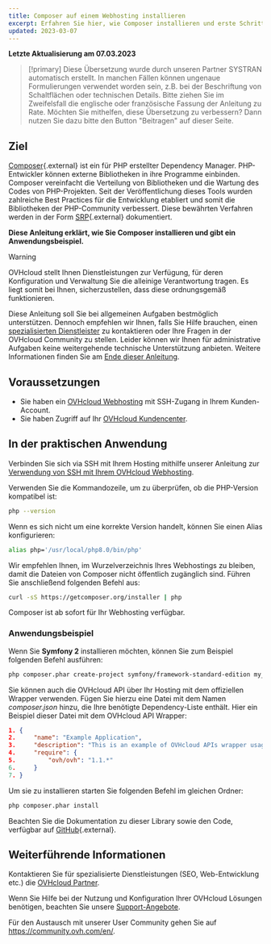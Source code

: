 ```yaml
---
title: Composer auf einem Webhosting installieren
excerpt: Erfahren Sie hier, wie Composer installieren und erste Schritte ausführen
updated: 2023-03-07
---
```


**Letzte Aktualisierung am 07.03.2023**

> [!primary]
> Diese Übersetzung wurde durch unseren Partner SYSTRAN automatisch erstellt. In manchen Fällen können ungenaue Formulierungen verwendet worden sein, z.B. bei der Beschriftung von Schaltflächen oder technischen Details. Bitte ziehen Sie im Zweifelsfall die englische oder französische Fassung der Anleitung zu Rate. Möchten Sie mithelfen, diese Übersetzung zu verbessern? Dann nutzen Sie dazu bitte den Button "Beitragen" auf dieser Seite.
>

## Ziel 

[Composer](https://getcomposer.org/){.external} ist ein für PHP erstellter Dependency Manager. PHP-Entwickler können externe Bibliotheken in ihre Programme einbinden. Composer vereinfacht die Verteilung von Bibliotheken und die Wartung des Codes von PHP-Projekten. Seit der Veröffentlichung dieses Tools wurden zahlreiche Best Practices für die Entwicklung etabliert und somit die Bibliotheken der PHP-Community verbessert. Diese bewährten Verfahren werden in der Form [SRP](http://www.php-fig.org/){.external} dokumentiert.

**Diese Anleitung erklärt, wie Sie Composer installieren und gibt ein Anwendungsbeispiel.**

> [!warning]
> OVHcloud stellt Ihnen Dienstleistungen zur Verfügung, für deren Konfiguration und Verwaltung Sie die alleinige Verantwortung tragen. Es liegt somit bei Ihnen, sicherzustellen, dass diese ordnungsgemäß funktionieren.
> 
> Diese Anleitung soll Sie bei allgemeinen Aufgaben bestmöglich unterstützen. Dennoch empfehlen wir Ihnen, falls Sie Hilfe brauchen, einen [spezialisierten Dienstleister](https://partner.ovhcloud.com/de/directory/) zu kontaktieren oder Ihre Fragen in der OVHcloud Community zu stellen. Leider können wir Ihnen für administrative Aufgaben keine weitergehende technische Unterstützung anbieten. Weitere Informationen finden Sie am [Ende dieser Anleitung](#go-further).
>

## Voraussetzungen

- Sie haben ein [OVHcloud Webhosting](https://www.ovhcloud.com/de/web-hosting/) mit SSH-Zugang in Ihrem Kunden-Account.
- Sie haben Zugriff auf Ihr [OVHcloud Kundencenter](https://www.ovh.com/auth/?action=gotomanager&from=https://www.ovh.de/&ovhSubsidiary=de).


## In der praktischen Anwendung

Verbinden Sie sich via SSH mit Ihrem Hosting mithilfe unserer Anleitung zur [Verwendung von SSH mit Ihrem OVHcloud Webhosting](/pages/web_cloud/web_hosting/ssh_on_webhosting).

Verwenden Sie die Kommandozeile, um zu überprüfen, ob die PHP-Version kompatibel ist:

```bash
php --version
```

Wenn es sich nicht um eine korrekte Version handelt, können Sie einen Alias konfigurieren:


```bash
alias php='/usr/local/php8.0/bin/php'
```

Wir empfehlen Ihnen, im Wurzelverzeichnis Ihres Webhostings zu bleiben, damit die Dateien von Composer nicht öffentlich zugänglich sind. Führen Sie anschließend folgenden Befehl aus:


```bash
curl -sS https://getcomposer.org/installer | php
```

Composer ist ab sofort für Ihr Webhosting verfügbar.

### Anwendungsbeispiel

Wenn Sie **Symfony 2** installieren möchten, können Sie zum Beispiel folgenden Befehl ausführen:

```bash
php composer.phar create-project symfony/framework-standard-edition my_project_name "2.7.*"
```

Sie können auch die OVHcloud API über Ihr Hosting mit dem offiziellen Wrapper verwenden. Fügen Sie hierzu eine Datei mit dem Namen *composer.json* hinzu, die Ihre benötigte Dependency-Liste enthält. Hier ein Beispiel dieser Datei mit dem OVHcloud API Wrapper:

```json
1. {
2.     "name": "Example Application",
3.     "description": "This is an example of OVHcloud APIs wrapper usage",
4.     "require": {
5.         "ovh/ovh": "1.1.*"
6.     }
7. }
```

Um sie zu installieren starten Sie folgenden Befehl im gleichen Ordner:

```bash
php composer.phar install
```

Beachten Sie die Dokumentation zu dieser Library sowie den Code, verfügbar auf [GitHub](https://github.com/ovh/php-ovh){.external}.


## Weiterführende Informationen <a name="go-further"></a>

Kontaktieren Sie für spezialisierte Dienstleistungen (SEO, Web-Entwicklung etc.) die [OVHcloud Partner](https://partner.ovhcloud.com/de/directory/).

Wenn Sie Hilfe bei der Nutzung und Konfiguration Ihrer OVHcloud Lösungen benötigen, beachten Sie unsere [Support-Angebote](https://www.ovhcloud.com/de/support-levels/).

Für den Austausch mit unserer User Community gehen Sie auf <https://community.ovh.com/en/>.

